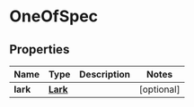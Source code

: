 

# OneOfSpec


## Properties

| Name | Type | Description | Notes |
|------------ | ------------- | ------------- | -------------|
|**lark** | [**Lark**](Lark.md) |  |  [optional] |



